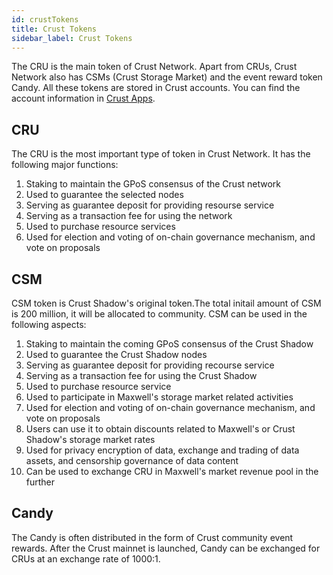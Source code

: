```yaml
---
id: crustTokens
title: Crust Tokens
sidebar_label: Crust Tokens
---
```


The CRU is the main token of Crust Network. Apart from CRUs, Crust Network also has CSMs (Crust Storage Market) and the event reward token Candy. All these tokens are stored in Crust accounts. You can find the account information in [Crust Apps](https://apps.crust.network/#/accounts).

## CRU
The CRU is the most important type of token in Crust Network. It has the following major functions:
1. Staking to maintain the GPoS consensus of the Crust network
2. Used to guarantee the selected nodes
3. Serving as guarantee deposit for providing resourse service
4. Serving as a transaction fee for using the network
5. Used to purchase resource services
6. Used for election and voting of on-chain governance mechanism, and vote on proposals

## CSM

CSM token is Crust Shadow's original token.The total initail amount of CSM is 200 million, it will be allocated to community. CSM can be used in the following aspects:

1. Staking to maintain the coming GPoS consensus of the Crust Shadow
2. Used to guarantee the Crust Shadow nodes
3. Serving as guarantee deposit for providing recourse service
4. Serving as a transaction fee for using the Crust Shadow
5. Used to purchase resource service
6. Used to participate in Maxwell's storage market related activities
7. Used for election and voting of on-chain governance mechanism, and vote on proposals
8. Users can use it to obtain discounts related to Maxwell's or Crust Shadow's storage market rates
9. Used for privacy encryption of data, exchange and trading of data assets, and censorship governance of data content
10. Can be used to exchange CRU in Maxwell's market revenue pool in the further

## Candy
The Candy is often distributed in the form of Crust community event rewards. After the Crust mainnet is launched, Candy can be exchanged for CRUs at an exchange rate of 1000:1.
